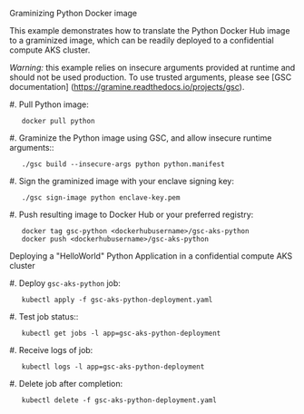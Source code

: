 Graminizing Python Docker image

This example demonstrates how to translate the Python Docker Hub image to a
graminized image, which can be readily deployed to a confidential compute AKS
cluster.

   *Warning:* this example relies on insecure arguments provided at runtime and
   should not be used production. To use trusted arguments, please see
   [GSC documentation] (https://gramine.readthedocs.io/projects/gsc).

#. Pull Python image:

       docker pull python

#. Graminize the Python image using GSC, and allow insecure runtime arguments::

       ./gsc build --insecure-args python python.manifest

#. Sign the graminized image with your enclave signing key:

       ./gsc sign-image python enclave-key.pem

#. Push resulting image to Docker Hub or your preferred registry:

       docker tag gsc-python <dockerhubusername>/gsc-aks-python
       docker push <dockerhubusername>/gsc-aks-python

Deploying a "HelloWorld" Python Application in a confidential compute AKS cluster

#. Deploy `gsc-aks-python` job:

       kubectl apply -f gsc-aks-python-deployment.yaml

#. Test job status::

       kubectl get jobs -l app=gsc-aks-python-deployment

#. Receive logs of job:

       kubectl logs -l app=gsc-aks-python-deployment

#. Delete job after completion:

       kubectl delete -f gsc-aks-python-deployment.yaml
